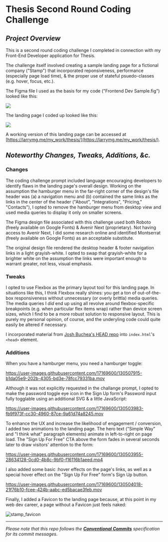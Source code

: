 # Thesis Second Round Coding Challenge

## *Project Overview*

This is a second round coding challenge I completed in connection with my Front-End Developer application for Thesis.  

The challenge itself involved creating a sample landing page for a fictional company ("Stamp") that incorporated reponsiveness, performance (especially page load time), & the proper use of stateful psuedo-classes (e.g. hover, focus, etc.).

The Figma file I used as the basis for my code ("Frontend Dev Sample.fig") looked like this:
 
![](https://larrymg.me/images/thesis_landing_page.png)

The landing page I coded up looked like this:

![](https://user-images.githubusercontent.com/17169600/130509283-b1d0489b-faf8-41f4-87aa-52756fd01766.png)

A working version of this landing page can be accessed at [https://larrymg.me/my_work/thesis/](https://larrymg.me/my_work/thesis/).

## *Noteworthy Changes, Tweaks, Additions, &c.*

### Changes

The coding challenge prompt included language encouraging developers to identify flaws in the landing page's overall design.  Working on the assumption the hamburger menu in the far-right corner of the design's file header was (a) a navigation menu and (b) contained the same links as the links in the center of the header ("About", "Integrations", "Pricing," "Contacts"), I opted to remove the hamburger menu from desktop view and used media queries to display it only on smaller screens.

The Figma design file associated with this challenge used both Roboto (freely available on Google Fonts) & Avenir Next (proprietary).  Not having access to Avenir Next, I did some research online and identified Montserrat (freely available on Google Fonts) as an acceptable substitute.

The original design file rendered the desktop header & footer navigation links in a light grayish-white.  I opted to swap that grayish-white for a brighter white on the assumption the links were important enough to warrant greater, not less, visual emphasis.

###	Tweaks

I opted to use Flexbox as the primary layout tool for this landing page.  In situations like this, I think Flexbox really shines: you get a ton of out-of-the-box responsiveness without unnecessary (or overly brittla) media queries.  The media queries I *did* end up using all revolve around flexbox-specific breakpoints (e.g. when particular flex items wrap) rather than device screen sizes, which I find to be a more robust solution to responsive layout.  This is purely my personal opinion, of course, and the underyling code could quite easily be altered if necessary.

I incorporated material from [Josh Buchea's HEAD repo](https://github.com/joshbuchea/HEAD) into `index.html`'s `<head>` element.

### Additions 

When you have a hamburger menu, you need a hamburger toggle:

https://user-images.githubusercontent.com/17169600/130507915-b1da05e9-202b-4305-bd3e-78fcc79331ba.mov

Although it was not explicitly requested in the challange prompt, I opted to make the password toggle eye icon in the Sign Up form's Password input fully togglable using an additional SVG & a little JavaScript:

https://user-images.githubusercontent.com/17169600/130503983-fb9f973f-cc30-4960-87ce-9a61d74a8245.mov

To enhance the UX and increase the likelihood of engagement / conversion, I added two animations to the landing page.  The hero text ("Simple Way" and "I think what" paragraph elements) animate in left-to-right on page load.  The "Sign Up For Free" CTA above the form fades in several seconds later to draw visitors' attention to the form:

https://user-images.githubusercontent.com/17169600/130503955-28634128-0cd0-4b8c-9bf0-f16116b1aeed.mp4

I also added some basic :hover effects on the page's links, as well as a special hover effect on the "Sign Up For Free" form's Sign Up button.

https://user-images.githubusercontent.com/17169600/130504018-21f76b10-fcee-424b-aabc-ed5bacae3feb.mov

Finally, I added a Favicon to the landing page because, at this point in my web dev career, a page without a Favicon just feels naked:

![stamp_favicon](https://user-images.githubusercontent.com/17169600/130504978-27632bc4-f31e-41c1-9f22-e13a03c1d271.png)


***
*Please note that this repo follows the **[Conventional Commits](https://www.conventionalcommits.org/en/v1.0.0-beta.2/#specification)** specification for its commit messages.* 
